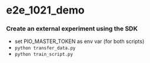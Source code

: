 # e2e_1021_demo

### Create an external experiment using the SDK

- set PIO_MASTER_TOKEN as env var (for both scripts)
- `python transfer_data.py`
- `python train_script.py`
